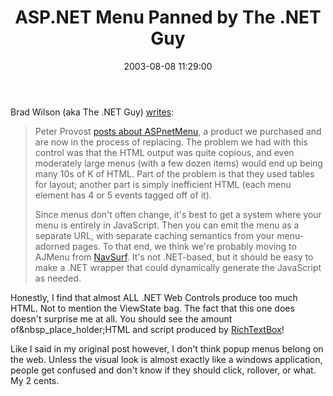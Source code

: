 ﻿---
layout: post
title: "ASP.NET Menu Panned by The .NET Guy"
comments: false
date: 2003-08-08 11:29:00
categories:
 - Technology
subtext-id: 21bda986-01cc-4c25-9cbf-5301abf99ee6
alias: /blog/ASPNET-Menu-Panned-by-The-NET-Guy.aspx
---


Brad Wilson (aka The .NET Guy) [writes](http://dotnetguy.techieswithcats.com/archives/003723.shtml):

> Peter Provost [posts about ASPnetMenu](http://www.peterprovost.org/weblog/permalink.aspx?guid=1aa3ced4-dc10-4075-81b6-5f4e579ce694), a product we purchased and are now in the process of replacing. The problem we had with this control was that the HTML output was quite copious, and even moderately large menus (with a few dozen items) would end up being many 10s of K of HTML. Part of the problem is that they used tables for layout; another part is simply inefficient HTML (each menu element has 4 or 5 events tagged off of it).
> 
> Since menus don't often change, it's best to get a system where your menu is entirely in JavaScript. Then you can emit the menu as a separate URL, with separate caching semantics from your menu-adorned pages. To that end, we think we're probably moving to AJMenu from [NavSurf](http://www.navsurf.com/). It's not .NET-based, but it should be easy to make a .NET wrapper that could dynamically generate the JavaScript as needed.

Honestly, I find that almost ALL .NET Web Controls produce too much HTML. Not to mention the ViewState bag. The fact that this one does doesn't surprise me at all. You should see the amount of&nbsp_place_holder;HTML and script produced by [RichTextBox](http://www.richtextbox.com/)!

Like I said in my original post however, I don't think popup menus belong on the web. Unless the visual look is almost exactly like a windows application, people get confused and don't know if they should click, rollover, or what. My 2 cents.
